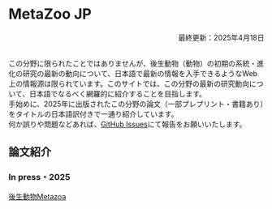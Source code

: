 # MetaZoo JP
<div style="text-align: right;">最終更新：2025年4月18日</div><br>

この分野に限られたことではありませんが、後生動物（動物）の初期の系統・進化の研究の最新の動向について、日本語で最新の情報を入手できるようなWeb上の情報源は限られています。このサイトでは、この分野の最新の研究動向について、日本語でなるべく網羅的に紹介することを目指します。  
手始めに、2025年に出版されたこの分野の論文（一部プレプリント・書籍あり）をタイトルの日本語訳付きで一通り紹介しています。  
何か誤りや問題などあれば、[GitHub Issues](https://github.com/MZ9862/metazoo-jp/issues)にて報告をお願いいたします。

## 論文紹介
### In press・2025
[後生動物Metazoa](papers/papers2025metazoa.md)
